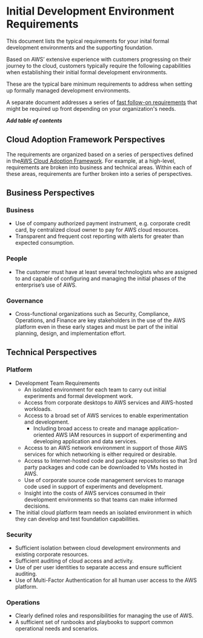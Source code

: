 # Initial Development Environment Requirements

This document lists the typical requirements for your inital formal development environments and the supporting foundation.

Based on AWS’ extensive experience with customers progressing on their journey to the cloud, customers typically require the following capabilities when establishing their initial formal development environments.

These are the typical bare minimum requirements to address when setting up formally managed development environments.

A separate document addresses a series of [fast follow-on requirements](../2-fast-follow-on/1-1-requirements.md) that might be required up front depending on your organization's needs.

***Add table of contents***

## Cloud Adoption Framework Perspectives

The requirements are organized based on a series of perspectives defined in the[AWS Cloud Adoption Framework](https://aws.amazon.com/professional-services/CAF/). For example, at a high-level, requirements are broken into business and technical areas. Within each of these areas, requirements are further broken into a series of perspectives.

## Business Perspectives

### Business
* Use of company authorized payment instrument, e.g. corporate credit card, by centralized cloud owner to pay for AWS cloud resources.
* Transparent and frequent cost reporting with alerts for greater than expected consumption.

### People
* The customer must have at least several technologists who are assigned to and capable of configuring and managing the initial phases of the enterprise’s use of AWS.

### Governance
* Cross-functional organizations such as Security, Compliance, Operations, and Finance are key stakeholders in the use of the AWS platform even in these early stages and must be part of the initial planning, design, and implementation effort.

## Technical Perspectives

### Platform
* Development Team Requirements
  * An isolated environment for each team to carry out initial experiments and formal development work.
  * Access from corporate desktops to AWS services and AWS-hosted workloads.
  * Access to a broad set of AWS services to enable experimentation and development.
      * Including broad access to create and manage application-oriented AWS IAM resources in support of experimenting and developing application and data services.
  * Access to an AWS network environment in support of those AWS services for which networking is either required or desirable.
  * Access to Internet-hosted code and package repositories so that 3rd party packages and code can be downloaded to VMs hosted in AWS.
  * Use of corporate source code management services to manage code used in support of experiments and development.
  * Insight into the costs of AWS services consumed in their development environments so that teams can make informed decisions.
* The initial cloud platform team needs an isolated environment in which they can develop and test foundation capabilities.

### Security
* Sufficient isolation between cloud development environments and existing corporate resources.
* Sufficient auditing of cloud access and activity.
* Use of per user identities to separate access and ensure sufficient auditing.
* Use of Multi-Factor Authentication for all human user access to the AWS platform.

### Operations
* Clearly defined roles and responsibilities for managing the use of AWS.
* A sufficient set of runbooks and playbooks to support common operational needs and scenarios.